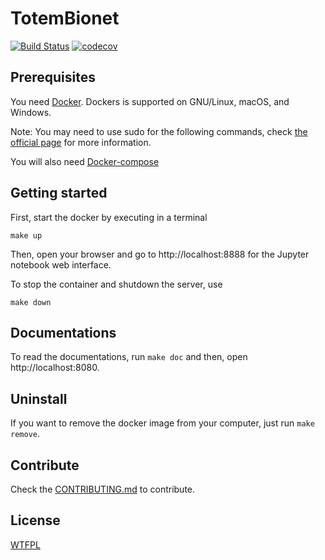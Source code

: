 # TotemBionet

[![Build Status](https://travis-ci.com/clement-alexandre/TotemBionet.svg?branch=master)](https://travis-ci.com/clement-alexandre/TotemBionet)
[![codecov](https://codecov.io/gh/clement-alexandre/TotemBionet/branch/master/graph/badge.svg)](https://codecov.io/gh/clement-alexandre/TotemBionet)

## Prerequisites

You need [Docker](https://docs.docker.com/install/#supported-platforms).
Dockers is supported on GNU/Linux, macOS, and Windows.

Note: You may need to use sudo for the following commands, check [the official page](https://docs.docker.com/install/linux/linux-postinstall/) for more information.

You will also need [Docker-compose](https://docs.docker.com/compose/install/#install-compose)

## Getting started

First, start the docker by executing in a terminal
    
    make up

Then, open your browser and go to http://localhost:8888 for the Jupyter notebook web interface.  

To stop the container and shutdown the server, use

    make down

## Documentations

To read the documentations, run `make doc` and then, open http://localhost:8080.

## Uninstall

If you want to remove the docker image from your computer, just run `make remove`.

## Contribute

Check the [CONTRIBUTING.md](CONTRIBUTING.md) to contribute.

## License

[WTFPL](LICENSE)